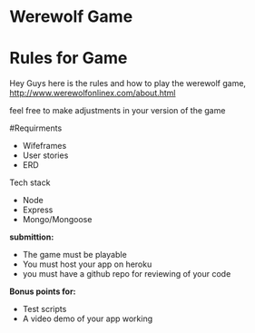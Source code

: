 # Werewolf Game

# Rules for Game
Hey Guys here is the rules and how to  play the werewolf game,  
http://www.werewolfonlinex.com/about.html

feel free to make adjustments in your version of the game

#Requirments
* Wifeframes
* User stories
* ERD

Tech stack
* Node 
* Express
* Mongo/Mongoose




**submittion:**
* The game must be playable
* You must host your app on heroku
* you must have a github repo for reviewing of your code

**Bonus points for:**
* Test scripts
* A video demo of your app working